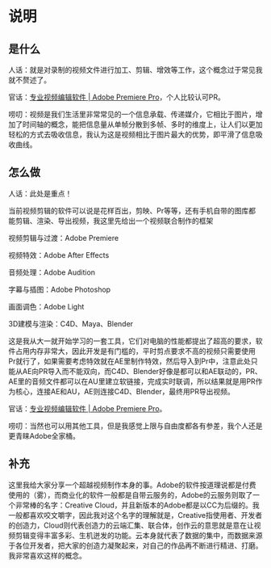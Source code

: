 # 说明

## 是什么

人话：就是对录制的视频文件进行加工、剪辑、增效等工作，这个概念过于常见我就不赘述了。

官话：[专业视频编辑软件 | Adobe Premiere Pro](https://www.adobe.com/cn/products/premiere.html)，个人比较认可PR。

唠叨：视频是我们生活里非常常见的一个信息承载、传递媒介，它相比于图片，增加了时间轴的概念，能把信息量从单帧分散到多帧、多时的维度上，让人们以更加轻松的方式去吸收信息，我认为这是视频相比于图片最大的优势，即平滑了信息吸收曲线。

## 怎么做

人话：此处是重点！

当前视频剪辑的软件可以说是花样百出，剪映、Pr等等，还有手机自带的图库都能剪辑、渲染、导出视频，我这里先给出一个视频联合制作的框架

视频剪辑与过渡：Adobe Premiere

视频特效：Adobe After Effects

音频处理：Adobe Audition

字幕与插图：Adobe Photoshop

画面调色：Adobe Light

3D建模与渲染：C4D、Maya、Blender

这是我从大一就开始学习的一套工具，它们对电脑的性能都提出了超高的要求，软件占用内存非常大，因此开发是有门槛的，平时剪点要求不高的视频只需要使用Pr就行了，如果需要考虑特效就在AE里制作特效，然后导入到Pr中，注意此处只能从AE向PR导入而不能双向，而C4D、Blender好像是都可以和AE联动的，PR、AE里的音频文件都可以在AU里建立软链接，完成实时联调，所以结果就是用PR作为核心，连接AE和AU，AE则连接C4D、Blender，最终用PR导出视频。

官话：[专业视频编辑软件 | Adobe Premiere Pro](https://www.adobe.com/cn/products/premiere.html)。

唠叨：当然也可以用其他工具，但是我感觉上限与自由度都各有参差，我个人还是更青睐Adobe全家桶。

## 补充

这里我给大家分享一个超越视频制作本身的事。Adobe的软件按道理说都是付费使用的（雾），而商业化的软件一般都是自带云服务的，Adobe的云服务则取了一个非常棒的名字：Creative Cloud，并且新版本的Adobe都是以CC为后缀的。我一般都喜欢咬文嚼字，因此我对这个名字的理解就是，Creative指使用者、开发者的创造力，Cloud则代表创造力的云端汇集、联合体，创作云的意思就是意在让视频剪辑变得丰富多彩、生机迸发的功能。云本身就代表了数据的集中，而数据来源于各位开发者，把大家的创造力凝聚起来，对自己的作品再不断进行精进、打磨。我非常喜欢这样的概念。

